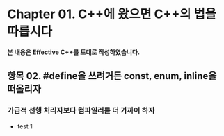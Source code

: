 # Chapter 01. C++에 왔으면 C++의 법을 따릅시다

**본 내용은 Effective C++를 토대로 작성하였습니다.**


## 항목 02. #define을 쓰려거든 const, enum, inline을 떠올리자

### 가급적 선행 처리자보다 컴파일러를 더 가까이 하자

*  test 1
